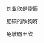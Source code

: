 <table border="0">
   <tr>
      <h1></h1>
      刘业欣是傻逼</b></p>
      肥硕的欣狗呀</b></p>
      龟墩霸王欣</b></p>
      
    
    
 
